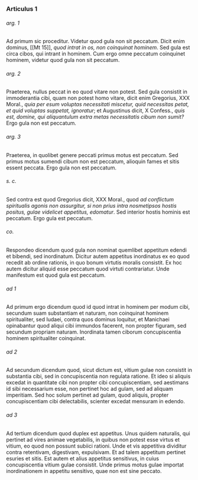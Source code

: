 ### Articulus 1

###### arg. 1
Ad primum sic proceditur. Videtur quod gula non sit peccatum. Dicit enim dominus, [[Mt 15]], *quod intrat in os, non coinquinat hominem*. Sed gula est circa cibos, qui intrant in hominem. Cum ergo omne peccatum coinquinet hominem, videtur quod gula non sit peccatum.

###### arg. 2
Praeterea, nullus peccat in eo quod vitare non potest. Sed gula consistit in immoderantia cibi, quam non potest homo vitare, dicit enim Gregorius, XXX Moral., *quia per esum voluptas necessitati miscetur, quid necessitas petat, et quid voluptas suppetat, ignoratur*; et Augustinus dicit, X Confess., *quis est, domine, qui aliquantulum extra metas necessitatis cibum non sumit?* Ergo gula non est peccatum.

###### arg. 3
Praeterea, in quolibet genere peccati primus motus est peccatum. Sed primus motus sumendi cibum non est peccatum, alioquin fames et sitis essent peccata. Ergo gula non est peccatum.

###### s. c.
Sed contra est quod Gregorius dicit, XXX Moral., quod *ad conflictum spiritualis agonis non assurgitur, si non prius intra nosmetipsos hostis positus, gulae videlicet appetitus, edomatur*. Sed interior hostis hominis est peccatum. Ergo gula est peccatum.

###### co.
Respondeo dicendum quod gula non nominat quemlibet appetitum edendi et bibendi, sed inordinatum. Dicitur autem appetitus inordinatus ex eo quod recedit ab ordine rationis, in quo bonum virtutis moralis consistit. Ex hoc autem dicitur aliquid esse peccatum quod virtuti contrariatur. Unde manifestum est quod gula est peccatum.

###### ad 1
Ad primum ergo dicendum quod id quod intrat in hominem per modum cibi, secundum suam substantiam et naturam, non coinquinat hominem spiritualiter, sed Iudaei, contra quos dominus loquitur, et Manichaei opinabantur quod aliqui cibi immundos facerent, non propter figuram, sed secundum propriam naturam. Inordinata tamen ciborum concupiscentia hominem spiritualiter coinquinat.

###### ad 2
Ad secundum dicendum quod, sicut dictum est, vitium gulae non consistit in substantia cibi, sed in concupiscentia non regulata ratione. Et ideo si aliquis excedat in quantitate cibi non propter cibi concupiscentiam, sed aestimans id sibi necessarium esse, non pertinet hoc ad gulam, sed ad aliquam imperitiam. Sed hoc solum pertinet ad gulam, quod aliquis, propter concupiscentiam cibi delectabilis, scienter excedat mensuram in edendo.

###### ad 3
Ad tertium dicendum quod duplex est appetitus. Unus quidem naturalis, qui pertinet ad vires animae vegetabilis, in quibus non potest esse virtus et vitium, eo quod non possunt subiici rationi. Unde et vis appetitiva dividitur contra retentivam, digestivam, expulsivam. Et ad talem appetitum pertinet esuries et sitis. Est autem et alius appetitus sensitivus, in cuius concupiscentia vitium gulae consistit. Unde primus motus gulae importat inordinationem in appetitu sensitivo, quae non est sine peccato.

